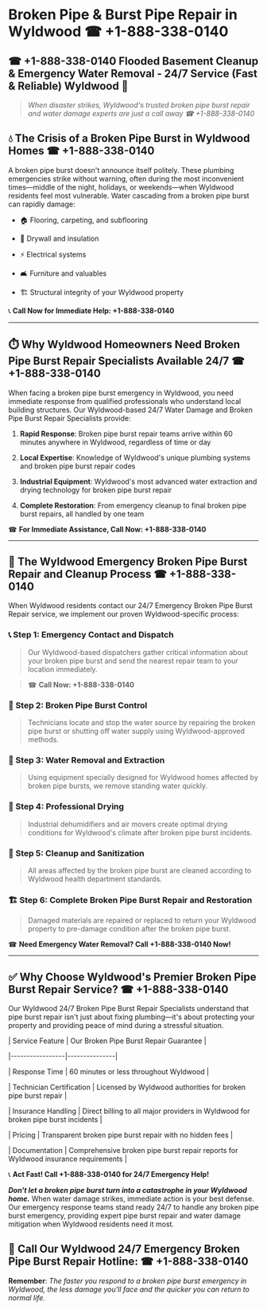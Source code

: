 # Broken Pipe & Burst Pipe Repair in Wyldwood ☎ +1-888-338-0140  
## ☎ +1-888-338-0140 Flooded Basement Cleanup & Emergency Water Removal - 24/7 Service (Fast & Reliable) Wyldwood 🚨  

> *When disaster strikes, Wyldwood's trusted broken pipe burst repair and water damage experts are just a call away ☎ +1-888-338-0140*  

## 💧 The Crisis of a Broken Pipe Burst in Wyldwood Homes ☎ +1-888-338-0140  

A broken pipe burst doesn't announce itself politely. These plumbing emergencies strike without warning, often during the most inconvenient times—middle of the night, holidays, or weekends—when Wyldwood residents feel most vulnerable. Water cascading from a broken pipe burst can rapidly damage:  

* 🏠 Flooring, carpeting, and subflooring  
* 🧱 Drywall and insulation  
* ⚡ Electrical systems  
* 🛋️ Furniture and valuables  
* 🏗️ Structural integrity of your Wyldwood property  

📞 **Call Now for Immediate Help: +1-888-338-0140**  

---  

## ⏱️ Why Wyldwood Homeowners Need Broken Pipe Burst Repair Specialists Available 24/7 ☎ +1-888-338-0140  

When facing a broken pipe burst emergency in Wyldwood, you need immediate response from qualified professionals who understand local building structures. Our Wyldwood-based 24/7 Water Damage and Broken Pipe Burst Repair Specialists provide:  

1. **Rapid Response**: Broken pipe burst repair teams arrive within 60 minutes anywhere in Wyldwood, regardless of time or day  
2. **Local Expertise**: Knowledge of Wyldwood's unique plumbing systems and broken pipe burst repair codes  
3. **Industrial Equipment**: Wyldwood's most advanced water extraction and drying technology for broken pipe burst repair  
4. **Complete Restoration**: From emergency cleanup to final broken pipe burst repairs, all handled by one team  

☎ **For Immediate Assistance, Call Now: +1-888-338-0140**  

---  

## 🔧 The Wyldwood Emergency Broken Pipe Burst Repair and Cleanup Process ☎ +1-888-338-0140  

When Wyldwood residents contact our 24/7 Emergency Broken Pipe Burst Repair service, we implement our proven Wyldwood-specific process:  

### 📞 Step 1: Emergency Contact and Dispatch  
> Our Wyldwood-based dispatchers gather critical information about your broken pipe burst and send the nearest repair team to your location immediately.  
> ☎ **Call Now: +1-888-338-0140**  

### 🚿 Step 2: Broken Pipe Burst Control  
> Technicians locate and stop the water source by repairing the broken pipe burst or shutting off water supply using Wyldwood-approved methods.  

### 🌊 Step 3: Water Removal and Extraction  
> Using equipment specially designed for Wyldwood homes affected by broken pipe bursts, we remove standing water quickly.  

### 💨 Step 4: Professional Drying  
> Industrial dehumidifiers and air movers create optimal drying conditions for Wyldwood's climate after broken pipe burst incidents.  

### 🧼 Step 5: Cleanup and Sanitization  
> All areas affected by the broken pipe burst are cleaned according to Wyldwood health department standards.  

### 🏗️ Step 6: Complete Broken Pipe Burst Repair and Restoration  
> Damaged materials are repaired or replaced to return your Wyldwood property to pre-damage condition after the broken pipe burst.  

☎ **Need Emergency Water Removal? Call +1-888-338-0140 Now!**  

---  

## ✅ Why Choose Wyldwood's Premier Broken Pipe Burst Repair Service? ☎ +1-888-338-0140  

Our Wyldwood 24/7 Broken Pipe Burst Repair Specialists understand that pipe burst repair isn't just about fixing plumbing—it's about protecting your property and providing peace of mind during a stressful situation.  

| Service Feature | Our Broken Pipe Burst Repair Guarantee |  
|-----------------|---------------|  
| Response Time | 60 minutes or less throughout Wyldwood |  
| Technician Certification | Licensed by Wyldwood authorities for broken pipe burst repair |  
| Insurance Handling | Direct billing to all major providers in Wyldwood for broken pipe burst incidents |  
| Pricing | Transparent broken pipe burst repair with no hidden fees |  
| Documentation | Comprehensive broken pipe burst repair reports for Wyldwood insurance requirements |  

📞 **Act Fast! Call +1-888-338-0140 for 24/7 Emergency Help!**  

***Don't let a broken pipe burst turn into a catastrophe in your Wyldwood home.*** When water damage strikes, immediate action is your best defense. Our emergency response teams stand ready 24/7 to handle any broken pipe burst emergency, providing expert pipe burst repair and water damage mitigation when Wyldwood residents need it most.  

## 📱 Call Our Wyldwood 24/7 Emergency Broken Pipe Burst Repair Hotline: ☎ +1-888-338-0140  

**Remember**: *The faster you respond to a broken pipe burst emergency in Wyldwood, the less damage you'll face and the quicker you can return to normal life.*